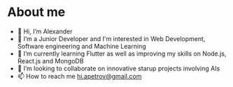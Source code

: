 # About me
- 👋 Hi, I’m Alexander 
- 👀 I’m a Junior Developer and I'm interested in Web Development, Software engineering and Machine Learning
- 🌱 I’m currently learning Flutter as well as improving my skills on Node.js, React.js and MongoDB
- 💞️ I’m looking to collaborate on innovative starup projects involving AIs
- 📫 How to reach me hi.apetrov@gmail.com

<!---
hiapetrov/hiapetrov is a ✨ special ✨ repository because its `README.md` (this file) appears on your GitHub profile.
You can click the Preview link to take a look at your changes.
--->
